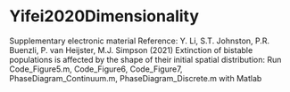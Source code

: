 # Yifei2020Dimensionality
Supplementary electronic material Reference: Y. Li, S.T. Johnston, P.R. Buenzli, P. van Heijster, M.J. Simpson (2021)  Extinction of bistable populations is affected by the shape of their initial spatial distribution: Run Code_Figure5.m, Code_Figure6, Code_Figure7, PhaseDiagram_Continuum.m, PhaseDiagram_Discrete.m with Matlab 
